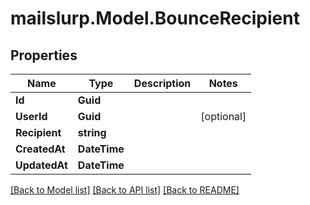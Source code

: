 # mailslurp.Model.BounceRecipient
## Properties

Name | Type | Description | Notes
------------ | ------------- | ------------- | -------------
**Id** | **Guid** |  | 
**UserId** | **Guid** |  | [optional] 
**Recipient** | **string** |  | 
**CreatedAt** | **DateTime** |  | 
**UpdatedAt** | **DateTime** |  | 

[[Back to Model list]](../README#documentation-for-models) [[Back to API list]](../README#documentation-for-api-endpoints) [[Back to README]](../README)

